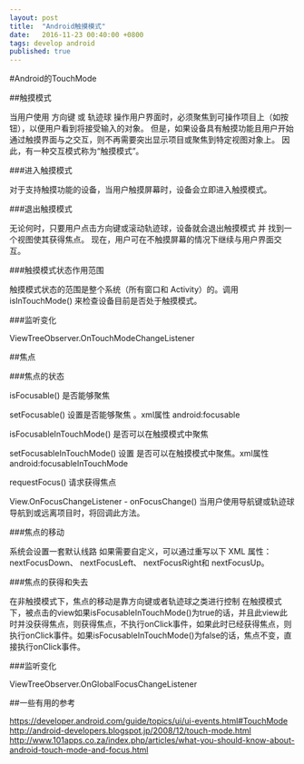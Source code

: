 ```yaml
---
layout: post
title:  "Android触摸模式"
date:   2016-11-23 00:40:00 +0800
tags: develop android
published: true
---
```

#Android的TouchMode

##触摸模式

当用户使用 方向键 或 轨迹球 操作用户界面时，必须聚焦到可操作项目上（如按钮），以便用户看到将接受输入的对象。 但是，如果设备具有触摸功能且用户开始通过触摸界面与之交互，则不再需要突出显示项目或聚焦到特定视图对象上。 因此，有一种交互模式称为“触摸模式”。

###进入触摸模式

对于支持触摸功能的设备，当用户触摸屏幕时，设备会立即进入触摸模式。

###退出触摸模式

无论何时，只要用户点击方向键或滚动轨迹球，设备就会退出触摸模式 并 找到一个视图使其获得焦点。 现在，用户可在不触摸屏幕的情况下继续与用户界面交互。

###触摸模式状态作用范围

触摸模式状态的范围是整个系统（所有窗口和 Activity）的。调用 isInTouchMode() 来检查设备目前是否处于触摸模式。

###监听变化

ViewTreeObserver.OnTouchModeChangeListener

##焦点

###焦点的状态

isFocusable()  是否能够聚焦

setFocusable() 设置是否能够聚焦 。xml属性 android:focusable

isFocusableInTouchMode() 是否可以在触摸模式中聚焦

setFocusableInTouchMode() 设置 是否可以在触摸模式中聚焦。xml属性 android:focusableInTouchMode

requestFocus() 请求获得焦点

View.OnFocusChangeListener - onFocusChange()  当用户使用导航键或轨迹球导航到或远离项目时，将回调此方法。

###焦点的移动

系统会设置一套默认线路
如果需要自定义，可以通过重写以下 XML 属性： nextFocusDown、 nextFocusLeft、 nextFocusRight和 nextFocusUp。

###焦点的获得和失去

在非触摸模式下，焦点的移动是靠方向键或者轨迹球之类进行控制
在触摸模式下，被点击的view如果isFocusableInTouchMode()为true的话，并且此view此时并没获得焦点，则获得焦点，不执行onClick事件，如果此时已经获得焦点，则执行onClick事件。如果isFocusableInTouchMode()为false的话，焦点不变，直接执行onClick事件。

###监听变化

ViewTreeObserver.OnGlobalFocusChangeListener

##一些有用的参考

https://developer.android.com/guide/topics/ui/ui-events.html#TouchMode
http://android-developers.blogspot.jp/2008/12/touch-mode.html
http://www.101apps.co.za/index.php/articles/what-you-should-know-about-android-touch-mode-and-focus.html
 